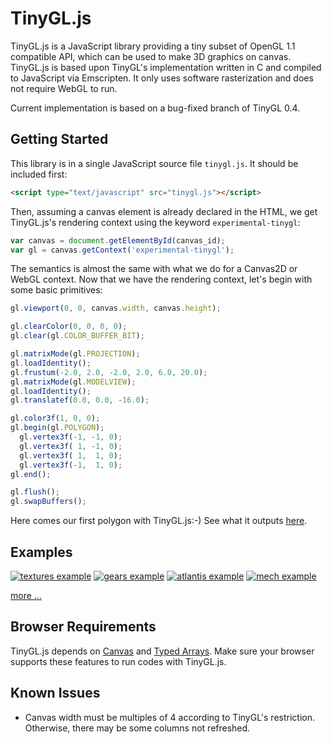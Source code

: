 TinyGL.js
=========

TinyGL.js is a JavaScript library providing a tiny subset of OpenGL 1.1 compatible API, which can be used to make 3D graphics on canvas. TinyGL.js is based upon TinyGL's implementation written in C and compiled to JavaScript via Emscripten. It only uses software rasterization and does not require WebGL to run.

Current implementation is based on a bug-fixed branch of TinyGL 0.4.

Getting Started
---------------

This library is in a single JavaScript source file `tinygl.js`. It should be included first:

```html
<script type="text/javascript" src="tinygl.js"></script>
```

Then, assuming a canvas element is already declared in the HTML, we get TinyGL.js's rendering context using the keyword `experimental-tinygl`:

```js
var canvas = document.getElementById(canvas_id);
var gl = canvas.getContext('experimental-tinygl');
```

The semantics is almost the same with what we do for a Canvas2D or WebGL context. Now that we have the rendering context, let's begin with some basic primitives:

```js
gl.viewport(0, 0, canvas.width, canvas.height);

gl.clearColor(0, 0, 0, 0);
gl.clear(gl.COLOR_BUFFER_BIT);

gl.matrixMode(gl.PROJECTION);
gl.loadIdentity();
gl.frustum(-2.0, 2.0, -2.0, 2.0, 6.0, 20.0);
gl.matrixMode(gl.MODELVIEW);
gl.loadIdentity();
gl.translatef(0.0, 0.0, -16.0);

gl.color3f(1, 0, 0);
gl.begin(gl.POLYGON);
  gl.vertex3f(-1, -1, 0);
  gl.vertex3f( 1, -1, 0);
  gl.vertex3f( 1,  1, 0);
  gl.vertex3f(-1,  1, 0);
gl.end();

gl.flush();
gl.swapBuffers();
```

Here comes our first polygon with TinyGL.js:-)  See what it outputs [here](http://humu2009.github.io/tinygl.js/examples/my_first_polygon.html).

Examples
--------

[![textures example](http://humu2009.github.io/tinygl.js/screenshots/textures.jpg)](http://humu2009.github.io/tinygl.js/examples/textures.html)
[![gears example](http://humu2009.github.io/tinygl.js/screenshots/gears.jpg)](http://humu2009.github.io/tinygl.js/examples/gears.html)
[![atlantis example](http://humu2009.github.io/tinygl.js/screenshots/atlantis.jpg)](http://humu2009.github.io/tinygl.js/examples/atlantis.html)
[![mech example](http://humu2009.github.io/tinygl.js/screenshots/mech.jpg)](http://humu2009.github.io/tinygl.js/examples/mech.html)

[more ...](https://github.com/humu2009/tinygl.js/wiki/Examples)

Browser Requirements
--------------------

TinyGL.js depends on [Canvas](http://caniuse.com/#feat=canvas) and  [Typed Arrays](http://caniuse.com/#feat=typedarrays). Make sure your browser supports these features to run codes with TinyGL.js.

Known Issues
------------

* Canvas width must be multiples of 4 according to TinyGL's restriction. Otherwise, there may be some columns not refreshed.
